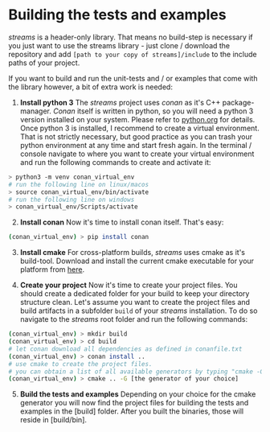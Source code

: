 Building the tests and examples
====
*streams* is a header-only library. That means no build-step is necessary if you just want to use the streams library - just clone / download the repository and add `[path to your copy of streams]/include` to the include paths of your project.

If you want to build and run the unit-tests and / or examples that come with the library however, a bit of extra work is needed:

1. **Install python 3**
The *streams* project uses *conan* as it's C++ package-manager. *Conan* itself is written in python, so you will need a python 3 version installed on your system. Please refer to [python.org](https://www.python.org) for details.
Once python 3 is installed, I recommend to create a virtual environment. That is not strictly necessary, but good practice as you can trash your python environment at any time and start fresh again. In the terminal / console navigate to where you want to create your virtual environment and run the following commands to create and activate it:
```bash
> python3 -m venv conan_virtual_env
# run the following line on linux/macos
> source conan_virtual_env/bin/activate
# run the following line on windows
> conan_virtual_env/Scripts/activate
```

2. **Install conan**
Now it's time to install conan itself. That's easy:
```bash
(conan_virtual_env) > pip install conan
```

3. **Install cmake**
For cross-platform builds, *streams* uses cmake as it's build-tool. Download and install the current cmake executable for your platform from [here](https://cmake.org/download/).

4. **Create your project**
Now it's time to create your project files. You should create a dedicated folder for your build to keep your directory structure clean. Let's assume you want to create the project files and build artifacts in a subfolder `build` of your *streams* installation. To do so navigate to the *streams* root folder and run the following commands:
```bash
(conan_virtual_env) > mkdir build
(conan_virtual_env) > cd build
# let conan download all dependencies as defined in conanfile.txt
(conan_virtual_env) > conan install ..
# use cmake to create the project files. 
# you can obtain a list of all available generators by typing "cmake -G"
(conan_virtual_env) > cmake .. -G [the generator of your choice]
```

5. **Build the tests and examples**
Depending on your choice for the cmake generator you will now find the project files for building the tests and examples in the [build] folder. After you built the binaries, those will reside in  [build/bin].

